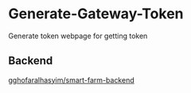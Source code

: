 # Generate-Gateway-Token
Generate token webpage for getting token

## Backend
[gghofaralhasyim/smart-farm-backend](https://github.com/ghofaralhasyim/smart-farm-backend)
